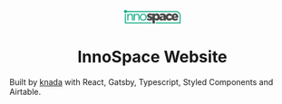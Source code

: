 <p align="center">
  <a href="Innospace">
    <img alt="Innospace" src="/src/assets/svg/innospace_logo_greengrey_opti.svg" width="100" />
  </a>
</p>
<h1 align="center">
  InnoSpace Website
</h1>

Built by [knada](http://github.com/knada) with React, Gatsby, Typescript, Styled Components and Airtable.
